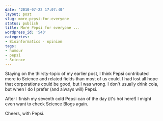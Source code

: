 ```yaml
---
date: '2010-07-22 17:07:40'
layout: post
slug: more-pepsi-for-everyone
status: publish
title: More Pepsi for everyone ...
wordpress_id: '543'
categories:
- Bioinformatics - opinion
tags:
- humour
- pepsi
- Science
---
```


Staying on the thirsty-topic of my earlier post, I think Pepsi contributed more to Science and related fields than most of us could. I had lost all hope that corporations could be good, but I was wrong. I don't usually drink cola, but when I do I prefer (and always will) Pepsi.

After I finish my seventh cold Pepsi can of the day (it's hot here!) I might even want to check Science Blogs again.

Cheers, with Pepsi.
